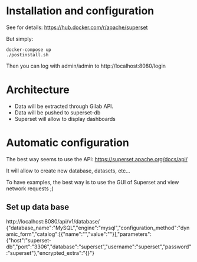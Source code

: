 # Installation and configuration

See for details: https://hub.docker.com/r/apache/superset

But simply:

~~~
docker-compose up
./postinstall.sh
~~~

Then you can log with admin/admin to http://localhost:8080/login

# Architecture

* Data will be extracted through Gilab API.
* Data will be pushed to superset-db
* Superset will allow to display dashboards

# Automatic configuration

The best way seems to use the API: https://superset.apache.org/docs/api/

It will allow to create new database, datasets, etc...

To have examples, the best way is to use the GUI of Superset and view network requests ;)

## Set up data base

http://localhost:8080/api/v1/database/
{"database_name":"MySQL","engine":"mysql","configuration_method":"dynamic_form","catalog":[{"name":"","value":""}],"parameters":{"host":"superset-db","port":"3306","database":"superset","username":"superset","password":"superset"},"encrypted_extra":"{}"}
